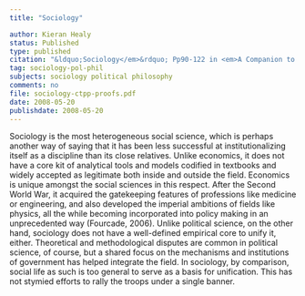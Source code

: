 ```yaml
---
title: "Sociology"

author: Kieran Healy
status: Published
type: published
citation: "&ldquo;Sociology</em>&rdquo; Pp90-122 in <em>A Companion to Contemporary Political Philosophy</em> (Second Edition), edited by Robert E. Goodin, Philip Pettit, and Thomas Pogge. Blackwell, New York "
tag: sociology-pol-phil
subjects: sociology political philosophy
comments: no
file: sociology-ctpp-proofs.pdf
date: 2008-05-20
publishdate: 2008-05-20
---
```

Sociology is the most heterogeneous social science, which is perhaps another way of saying that it has been less successful at institutionalizing itself as a discipline than its close relatives. Unlike economics, it does not have a core kit of analytical tools and models codified in textbooks and widely accepted as legitimate both inside and outside the field. Economics is unique amongst the social sciences in this respect. After the Second World War, it acquired the gatekeeping features of professions like medicine or engineering, and also developed the imperial ambitions of fields like physics, all the while becoming incorporated into policy making in an unprecedented way (Fourcade, 2006). Unlike political science, on the other hand, sociology does not have a well-defined empirical core to unify it, either. Theoretical and methodological disputes are common in political science, of course, but a shared focus on the mechanisms and institutions of government has helped integrate the field. In sociology, by comparison, social life as such is too general to serve as a basis for unification. This has not stymied efforts to rally the troops under a single banner.
